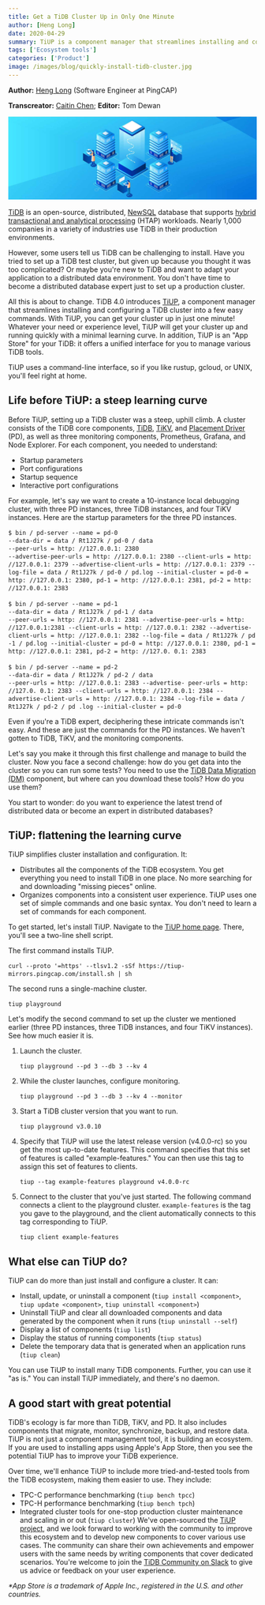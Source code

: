 ```yaml
---
title: Get a TiDB Cluster Up in Only One Minute
author: [Heng Long]
date: 2020-04-29
summary: TiUP is a component manager that streamlines installing and configuring a TiDB cluster into a few easy commands. It helps get your cluster up and running quickly with a minimal learning curve.
tags: ['Ecosystem tools']
categories: ['Product']
image: /images/blog/quickly-install-tidb-cluster.jpg
---
```


**Author:** [Heng Long](https://github.com/lonng) (Software Engineer at PingCAP)

**Transcreator:** [Caitin Chen](https://github.com/CaitinChen); **Editor:** Tom Dewan

![Quickly install a TiDB cluster](media/quickly-install-tidb-cluster.jpg)

[TiDB](https://pingcap.com/docs/stable/) is an open-source, distributed, [NewSQL](https://en.wikipedia.org/wiki/NewSQL) database that supports [hybrid transactional and analytical processing](https://en.wikipedia.org/wiki/HTAP) (HTAP) workloads. Nearly 1,000 companies in a variety of industries use TiDB in their production environments.

However, some users tell us TiDB can be challenging to install. Have you tried to set up a TiDB test cluster, but given up because you thought it was too complicated? Or maybe you're new to TiDB and want to adapt your application to a distributed data environment. You don't have time to become a distributed database expert just to set up a production cluster.

All this is about to change. TiDB 4.0 introduces [TiUP](https://pingcap.com/docs/stable/how-to/deploy/orchestrated/tiup/), a component manager that streamlines installing and configuring a TiDB cluster into a few easy commands. With TiUP, you can get your cluster up in just one minute! Whatever your need or experience level, TiUP will get your cluster up and running quickly with a minimal learning curve. In addition, TiUP is an "App Store" for your TiDB: it offers a unified interface for you to manage various TiDB tools.

TiUP uses a command-line interface, so if you like rustup, gcloud, or UNIX, you'll feel right at home.

## Life before TiUP: a steep learning curve

Before TiUP, setting up a TiDB cluster was a steep, uphill climb. A cluster consists of the TiDB core components, [TiDB](https://pingcap.com/docs/stable/architecture/#tidb-server), [TiKV](https://pingcap.com/docs/stable/architecture/#tikv-server), and [Placement Driver](https://pingcap.com/docs/stable/architecture/#placement-driver-server) (PD), as well as three monitoring components, Prometheus, Grafana, and Node Explorer. For each component, you needed to understand:

* Startup parameters
* Port configurations
* Startup sequence
* Interactive port configurations

For example, let's say we want to create a 10-instance local debugging cluster, with three PD instances, three TiDB instances, and four TiKV instances. Here are the startup parameters for the three PD instances.

```shell
$ bin / pd-server --name = pd-0
--data-dir = data / Rt1J27k / pd-0 / data
--peer-urls = http: //127.0.0.1: 2380
--advertise-peer-urls = http: //127.0.0.1: 2380 --client-urls = http: //127.0.0.1: 2379 --advertise-client-urls = http: //127.0.0.1: 2379 --log-file = data / Rt1J27k / pd-0 / pd.log --initial-cluster = pd-0 = http: //127.0.0.1: 2380, pd-1 = http: //127.0.0.1: 2381, pd-2 = http: //127.0.0.1: 2383

$ bin / pd-server --name = pd-1
--data-dir = data / Rt1J27k / pd-1 / data
--peer-urls = http: //127.0.0.1: 2381 --advertise-peer-urls = http: //127.0.0.1:2381 --client-urls = http: //127.0.0.1: 2382 --advertise-client-urls = http: //127.0.0.1: 2382 --log-file = data / Rt1J27k / pd -1 / pd.log --initial-cluster = pd-0 = http: //127.0.0.1: 2380, pd-1 = http: //127.0.0.1: 2381, pd-2 = http: //127.0. 0.1: 2383

$ bin / pd-server --name = pd-2
--data-dir = data / Rt1J27k / pd-2 / data
--peer-urls = http: //127.0.0.1: 2383 --advertise- peer-urls = http: //127.0. 0.1: 2383 --client-urls = http: //127.0.0.1: 2384 --advertise-client-urls = http: //127.0.0.1: 2384 --log-file = data / Rt1J27k / pd-2 / pd .log --initial-cluster = pd-0
```

Even if you're a TiDB expert, deciphering these intricate commands isn't easy. And these are just the commands for the PD instances. We haven't gotten to TiDB, TiKV, and the monitoring components.

Let's say you make it through this first challenge and manage to build the cluster. Now you face a second challenge: how do you get data into the cluster so you can run some tests? You need to use the [TiDB Data Migration (DM)](https://github.com/pingcap/dm) component, but where can you download these tools? How do you use them?

You start to wonder: do you want to experience the latest trend of distributed data or become an expert in distributed databases?

## TiUP: flattening the learning curve

TiUP simplifies cluster installation and configuration. It:

* Distributes all the components of the TiDB ecosystem. You get everything you need to install TiDB in one place. No more searching for and downloading "missing pieces" online.
* Organizes components into a consistent user experience. TiUP uses one set of simple commands and one basic syntax. You don't need to learn a set of commands for each component.

To get started, let's install TiUP. Navigate to the [TiUP home page](https://tiup.io/). There, you'll see a two-line shell script.

The first command installs TiUP.

```shell
curl --proto '=https' --tlsv1.2 -sSf https://tiup-mirrors.pingcap.com/install.sh | sh
```

The second runs a single-machine cluster.

```shell
tiup playground
```

Let's modify the second command to set up the cluster we mentioned earlier (three PD instances, three TiDB instances, and four TiKV instances). See how much easier it is.

1. Launch the cluster.

    ```shell
    tiup playground --pd 3 --db 3 --kv 4
    ```

2. While the cluster launches, configure monitoring.

    ```shell
    tiup playground --pd 3 --db 3 --kv 4 --monitor
    ```

3. Start a TiDB cluster version that you want to run.

    ```shell
    tiup playground v3.0.10
    ```

4. Specify that TiUP will use the latest release version (v4.0.0-rc) so you get the most up-to-date features. This command specifies that this set of features is called "example-features." You can then use this tag to assign this set of features to clients.

    ```shell
    tiup --tag example-features playground v4.0.0-rc
    ```

5. Connect to the cluster that you've just started. The following command connects a client to the playground cluster. `example-features` is the tag you gave to the playground, and the client automatically connects to this tag corresponding to TiUP.

    ```shell
    tiup client example-features
    ```

## What else can TiUP do?

TiUP can do more than just install and configure a cluster. It can:

* Install, update, or uninstall a component (`tiup install <component>`, `tiup update <component>`, `tiup uninstall <component>`)
* Uninstall TiUP and clear all downloaded components and data generated by the component when it runs (`tiup uninstall --self`)
* Display a list of components (`tiup list`)
* Display the status of running components (`tiup status`)
* Delete the temporary data that is generated when an application runs (`tiup clean`)

You can use TiUP to install many TiDB components. Further, you can use it "as is." You can install TiUP immediately, and there's no daemon.

## A good start with great potential

TiDB's ecology is far more than TiDB, TiKV, and PD. It also includes components that migrate, monitor, synchronize, backup, and restore data. TiUP is not just a component management tool, it is building an ecosystem. If you are used to installing apps using Apple's App Store, then you see the potential TiUP has to improve your TiDB experience.

Over time, we'll enhance TiUP to include more tried-and-tested tools from the TiDB ecosystem, making them easier to use. They include:

* TPC-C performance benchmarking (`tiup bench tpcc`)
* TPC-H performance benchmarking (`tiup bench tpch`)
* Integrated cluster tools for one-stop production cluster maintenance and scaling in or out (`tiup cluster`)
We've open-sourced the [TiUP project](https://github.com/pingcap/tiup), and we look forward to working with the community to improve this ecosystem and to develop new components to cover various use cases. The community can share their own achievements and empower users with the same needs by writing components that cover dedicated scenarios. You're welcome to join the [TiDB Community on Slack](http://suo.im/5BmPAe) to give us advice or feedback on your user experience.

_*App Store is a trademark of Apple Inc., registered in the U.S. and other countries._
